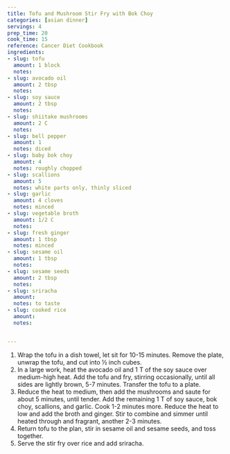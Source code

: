 ```yaml
---
title: Tofu and Mushroom Stir Fry with Bok Choy
categories: [asian dinner]
servings: 4
prep_time: 20
cook_time: 15
reference: Cancer Diet Cookbook
ingredients:
- slug: tofu
  amount: 1 block
  notes:
- slug: avocado oil
  amount: 2 tbsp
  notes:
- slug: soy sauce
  amount: 2 tbsp
  notes:
- slug: shiitake mushrooms
  amount: 2 C
  notes:
- slug: bell pepper
  amount: 1
  notes: diced
- slug: baby bok choy
  amount: 4
  notes: roughly chopped
- slug: scallions
  amount: 5
  notes: white parts only, thinly sliced
- slug: garlic
  amount: 4 cloves
  notes: minced
- slug: vegetable broth
  amount: 1/2 C
  notes:
- slug: fresh ginger
  amount: 1 tbsp
  notes: minced
- slug: sesame oil
  amount: 1 tbsp
  notes:
- slug: sesame seeds
  amount: 2 tbsp
  notes:
- slug: sriracha
  amount:
  notes: to taste
- slug: cooked rice
  amount:
  notes:


---
```


1. Wrap the tofu in a dish towel, let sit for 10-15 minutes. Remove the plate, unwrap the tofu, and cut into ½ inch cubes.
2. In a large work, heat the avocado oil and 1 T of the soy sauce over medium-high heat. Add the tofu and fry, stirring occasionally, until all sides are lightly brown, 5-7 minutes. Transfer the tofu to a plate.
3. Reduce the heat to medium, then add the mushrooms and saute for about 5 minutes, until tender. Add the remaining 1 T of soy sauce, bok choy, scallions, and garlic. Cook 1-2 minutes more. Reduce the heat to low and add the broth and ginger. Stir to combine and simmer until heated through and fragrant, another 2-3 minutes.
4. Return tofu to the plan, stir in sesame oil and sesame seeds, and toss together.
5. Serve the stir fry over rice and add sriracha.
